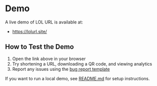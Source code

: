 # Demo

A live demo of LOL URL is available at:

- https://lolurl.site/

## How to Test the Demo
1. Open the link above in your browser
2. Try shortening a URL, downloading a QR code, and viewing analytics
3. Report any issues using the [bug report template](./.github/ISSUE_TEMPLATE/bug_report.md)

If you want to run a local demo, see [README.md](../README.md) for setup instructions.
